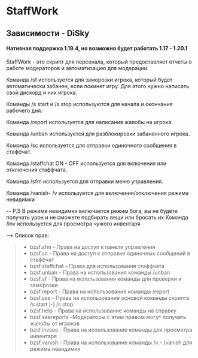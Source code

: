 # StaffWork 
## Зависимости - DiSky
#### Нативная поддержка 1.19.4, но возможно будет работать 1.17 - 1.20.1
StaffWork - это скрипт для персонала, который предоставляет отчеты о работе модераторов и автоматизацию для модерации.

Команда /sf используется для заморозки игрока, который будет автоматически забанен, если покинет игру. Для этого нужно написать свой дискорд и ник игрока.

Команды /s start и /s stop используются для начала и окончания рабочего дня.

Команда /report используется для написания жалобы на игрока.

Команда /unban используется для разблокировки забаненного игрока.

Команда /sc используется для отправки одиночного сообщения в стаффчат.

Команда /staffchat ON - OFF используется для включения или отключения стаффчата.

Команда /sfm используется для отправки меню управления.

​Команда /vanish- /v используется для включения/отключения режима невидимки  

-- P.S В режиме невидимки включается режим бога, вы не будете получать урон и не сможете подбирать вещи или бросать их
Команда /inv используется для просмотра чужого инвентаря



 

  --> Список прав:
 >- bzsf.sfm - Права на доступ к панели управления
 >- bzsf.sc - Права на доступ к отправке одиночных сообщений в стаффчат
 >- bzsf.staffchat - Права для использования стаффчата
 >- bzsf.unban - Права на использования команды /unban 
 >- bzsf.sf - Права на использования команды для проверки и заморозки
 >- bzsf.report - Права на использование команды /report
 >- bzsf.sss - Права на использование основой команды скрипта /s start |-| /s stop
 >- bzsf.help - Права на использование команды на справку
 >- bzsf.seereports -Модераторы с этим правом могут получать жалобы от игроков
 >- bzsf.invsee - Права на использование команды для просмотра инвентаря
 >- bzsf.vanish - Права на использование команды /v - /vanish для режима невидимки



